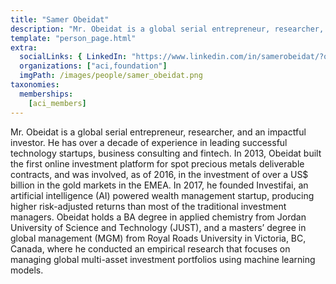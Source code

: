 ```yaml
---
title: "Samer Obeidat"
description: "Mr. Obeidat is a global serial entrepreneur, researcher, and an impactful investor."
template: "person_page.html"
extra:
  socialLinks: { LinkedIn: "https://www.linkedin.com/in/samerobeidat/?originalSubdomain=ca"}
  organizations: ["aci,foundation"]
  imgPath: /images/people/samer_obeidat.png
taxonomies:
  memberships:
    [aci_members]
---
```


Mr. Obeidat is a global serial entrepreneur, researcher, and an impactful investor. He has over a decade of experience in leading successful technology startups, business consulting and fintech. In 2013, Obeidat built the first online investment platform for spot precious metals deliverable contracts, and was involved, as of 2016, in the investment of over a US$ billion in the gold markets in the EMEA. In 2017, he founded Investifai, an artificial intelligence (AI) powered wealth management startup, producing higher risk-adjusted returns than most of the traditional investment managers. Obeidat holds a BA degree in applied chemistry from Jordan University of Science and Technology (JUST), and a masters’ degree in global management (MGM) from Royal Roads University in Victoria, BC, Canada, where he conducted an empirical research that focuses on managing global multi-asset investment portfolios using machine learning models.